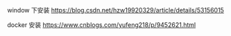 window 下安装
https://blog.csdn.net/hzw19920329/article/details/53156015

docker 安装
https://www.cnblogs.com/yufeng218/p/9452621.html